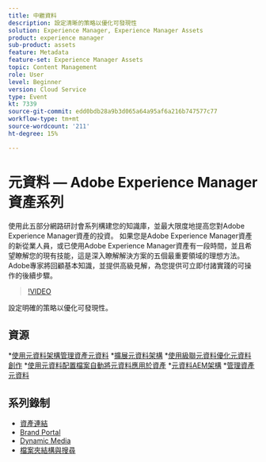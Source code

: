 ```yaml
---
title: 中繼資料
description: 設定清晰的策略以優化可發現性
solution: Experience Manager, Experience Manager Assets
product: experience manager
sub-product: assets
feature: Metadata
feature-set: Experience Manager Assets
topic: Content Management
role: User
level: Beginner
version: Cloud Service
type: Event
kt: 7339
source-git-commit: edd0bdb28a9b3d065a64a95af6a216b747577c77
workflow-type: tm+mt
source-wordcount: '211'
ht-degree: 15%

---
```


# 元資料 — Adobe Experience Manager資產系列

使用此五部分網路研討會系列構建您的知識庫，並最大限度地提高您對Adobe Experience Manager資產的投資。 如果您是Adobe Experience Manager資產的新從業人員，或已使用Adobe Experience Manager資產有一段時間，並且希望瞭解您的現有技能，這是深入瞭解解決方案的五個最重要領域的理想方法。 Adobe專家將回顧基本知識，並提供高級見解，為您提供可立即付諸實踐的可操作的後續步驟。

>[!VIDEO](https://video.tv.adobe.com/v/332134/?quality=12&learn=on&hidetitle=true)

設定明確的策略以優化可發現性。

## 資源

*[使用元資料架構管理資產元資料](https://experienceleague.adobe.com/docs/experience-manager-learn/assets/authoring/metadata.html)
*[擴展元資料架構](https://experienceleague.adobe.com/docs/experience-manager-learn/assets/configuring/metadata-schemas.html)
*[使用級聯元資料優化元資料創作](https://experienceleague.adobe.com/docs/experience-manager-learn/assets/metadata/cascade-metadata-feature-video-use.html?lang=zh-Hant)
*[使用元資料配置檔案自動將元資料應用於資產](https://experienceleague.adobe.com/docs/experience-manager-learn/assets/configuring/metadata-profiles.html)
*[元資料AEM架構](https://experienceleague.adobe.com/docs/experience-manager-65/assets/administer/metadata-schemas.html?lang=en#administer)
*[管理資產元資料](https://experienceleague.adobe.com/docs/experience-manager-65/assets/using/metadata.html?lang=en#RegisteringacustomnamespacewithinAEM)

## 系列錄制

* [資產連結](asset-link.md)
* [Brand Portal](brand-portal.md)
* [Dynamic Media](dynamic-media.md)
* [檔案夾結構與搜尋](folder-structure-search.md)
